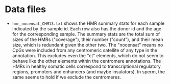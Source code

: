 # Data files

- `hmr_nocensat_CHM13.txt` shows the HMR summary stats for each sample
  indicated by the sample id. Each row also has the donor id and the
  age for the corresponding sample. The summary stats are the total
  sum of sizes of the HMRs ("coverage"), their number ("count"), and
  their mean size, which is redundant given the other two. The
  "nocensat" means no CpGs were included from any centromeric
  satellite of any type in the annotation. This excludes even the "ct"
  elements, which do not seem to behave like the other elements within
  the centromere annotations. The HMRs in healthy somatic cells
  correspond to transcriptional regulatory regions, promoters and
  enhancers (and maybe insulators). In sperm, the same seems to hold
  if we exclude the centromeres.

